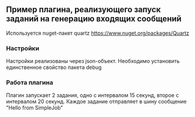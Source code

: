 ## Пример плагина, реализующего запуск заданий на генерацию входящих сообщений
Используется nuget-пакет quartz https://www.nuget.org/packages/Quartz

### Настройки
Настройки реализованы через json-объект. Необходимо установить единственное свойство пакета debug

### Работа плагина
Плагин запускает 2 задания, одно с интервалом 15 секунд, второе с интервалом 20 секунд. Каждое задание отправляет в шину сообщение "Hello from SimpleJob"